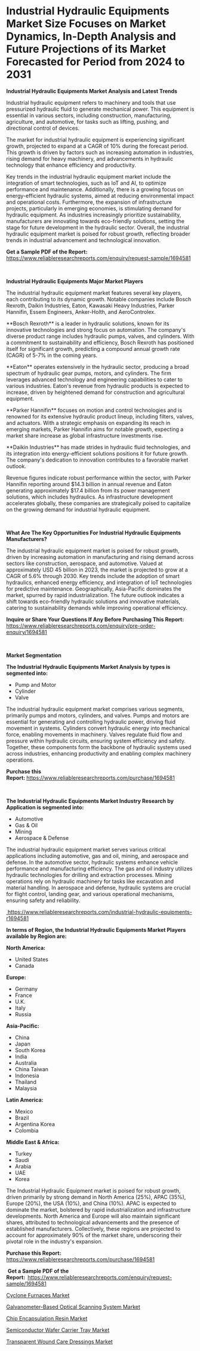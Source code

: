 <p><h1>Industrial Hydraulic Equipments Market Size Focuses on Market Dynamics, In-Depth Analysis and Future Projections of its Market Forecasted for Period from 2024 to 2031</h1></p><p><strong>Industrial Hydraulic Equipments Market Analysis and Latest Trends</strong></p>
<p><p>Industrial hydraulic equipment refers to machinery and tools that use pressurized hydraulic fluid to generate mechanical power. This equipment is essential in various sectors, including construction, manufacturing, agriculture, and automotive, for tasks such as lifting, pushing, and directional control of devices. </p><p>The market for industrial hydraulic equipment is experiencing significant growth, projected to expand at a CAGR of 10% during the forecast period. This growth is driven by factors such as increasing automation in industries, rising demand for heavy machinery, and advancements in hydraulic technology that enhance efficiency and productivity. </p><p>Key trends in the industrial hydraulic equipment market include the integration of smart technologies, such as IoT and AI, to optimize performance and maintenance. Additionally, there is a growing focus on energy-efficient hydraulic systems, aimed at reducing environmental impact and operational costs. Furthermore, the expansion of infrastructure projects, particularly in emerging economies, is stimulating demand for hydraulic equipment. As industries increasingly prioritize sustainability, manufacturers are innovating towards eco-friendly solutions, setting the stage for future development in the hydraulic sector. Overall, the industrial hydraulic equipment market is poised for robust growth, reflecting broader trends in industrial advancement and technological innovation.</p></p>
<p><strong>Get a Sample PDF of the Report:&nbsp;</strong> <a href="https://www.reliableresearchreports.com/enquiry/request-sample/1694581?utm_campaign=1471&utm_medium=2&utm_source=Github&utm_content=ia&utm_term=13102024&utm_id=industrial-hydraulic-equipments">https://www.reliableresearchreports.com/enquiry/request-sample/1694581</a></p>
<p>&nbsp;</p>
<p><strong>Industrial Hydraulic Equipments Major Market Players</strong></p>
<p><p>The industrial hydraulic equipment market features several key players, each contributing to its dynamic growth. Notable companies include Bosch Rexroth, Daikin Industries, Eaton, Kawasaki Heavy Industries, Parker Hannifin, Essem Engineers, Anker-Holth, and AeroControlex.</p><p>**Bosch Rexroth** is a leader in hydraulic solutions, known for its innovative technologies and strong focus on automation. The company's diverse product range includes hydraulic pumps, valves, and cylinders. With a commitment to sustainability and efficiency, Bosch Rexroth has positioned itself for significant growth, predicting a compound annual growth rate (CAGR) of 5-7% in the coming years.</p><p>**Eaton** operates extensively in the hydraulic sector, producing a broad spectrum of hydraulic gear pumps, motors, and cylinders. The firm leverages advanced technology and engineering capabilities to cater to various industries. Eaton's revenue from hydraulic products is expected to increase, driven by heightened demand for construction and agricultural equipment.</p><p>**Parker Hannifin** focuses on motion and control technologies and is renowned for its extensive hydraulic product lineup, including filters, valves, and actuators. With a strategic emphasis on expanding its reach in emerging markets, Parker Hannifin aims for notable growth, expecting a market share increase as global infrastructure investments rise.</p><p>**Daikin Industries** has made strides in hydraulic fluid technologies, and its integration into energy-efficient solutions positions it for future growth. The company's dedication to innovation contributes to a favorable market outlook.</p><p>Revenue figures indicate robust performance within the sector, with Parker Hannifin reporting around $14.3 billion in annual revenue and Eaton generating approximately $17.4 billion from its power management solutions, which includes hydraulics. As infrastructure development accelerates globally, these companies are strategically poised to capitalize on the growing demand for industrial hydraulic equipment.</p></p>
<p>&nbsp;</p>
<p><strong>What Are The Key Opportunities For Industrial Hydraulic Equipments Manufacturers?</strong></p>
<p><p>The industrial hydraulic equipment market is poised for robust growth, driven by increasing automation in manufacturing and rising demand across sectors like construction, aerospace, and automotive. Valued at approximately USD 45 billion in 2023, the market is projected to grow at a CAGR of 5.6% through 2030. Key trends include the adoption of smart hydraulics, enhanced energy efficiency, and integration of IoT technologies for predictive maintenance. Geographically, Asia-Pacific dominates the market, spurred by rapid industrialization. The future outlook indicates a shift towards eco-friendly hydraulic solutions and innovative materials, catering to sustainability demands while improving operational efficiency.</p></p>
<p><strong>Inquire or Share Your Questions If Any Before Purchasing This Report:</strong> <a href="https://www.reliableresearchreports.com/enquiry/pre-order-enquiry/1694581?utm_campaign=1471&utm_medium=2&utm_source=Github&utm_content=ia&utm_term=13102024&utm_id=industrial-hydraulic-equipments">https://www.reliableresearchreports.com/enquiry/pre-order-enquiry/1694581</a></p>
<p>&nbsp;</p>
<p><strong>Market Segmentation</strong></p>
<p><strong>The Industrial Hydraulic Equipments Market Analysis by types is segmented into:</strong></p>
<p><ul><li>Pump and Motor</li><li>Cylinder</li><li>Valve</li></ul></p>
<p><p>The industrial hydraulic equipment market comprises various segments, primarily pumps and motors, cylinders, and valves. Pumps and motors are essential for generating and controlling hydraulic power, driving fluid movement in systems. Cylinders convert hydraulic energy into mechanical force, enabling movements in machinery. Valves regulate fluid flow and pressure within hydraulic circuits, ensuring system efficiency and safety. Together, these components form the backbone of hydraulic systems used across industries, enhancing productivity and enabling complex machinery operations.</p></p>
<p><strong>Purchase this Report:&nbsp;</strong><a href="https://www.reliableresearchreports.com/purchase/1694581?utm_campaign=1471&utm_medium=2&utm_source=Github&utm_content=ia&utm_term=13102024&utm_id=industrial-hydraulic-equipments">https://www.reliableresearchreports.com/purchase/1694581</a></p>
<p>&nbsp;</p>
<p><strong>The Industrial Hydraulic Equipments Market Industry Research by Application is segmented into:</strong></p>
<p><ul><li>Automotive</li><li>Gas & Oil</li><li>Mining</li><li>Aerospace & Defense</li></ul></p>
<p><p>The industrial hydraulic equipment market serves various critical applications including automotive, gas and oil, mining, and aerospace and defense. In the automotive sector, hydraulic systems enhance vehicle performance and manufacturing efficiency. The gas and oil industry utilizes hydraulic technologies for drilling and extraction processes. Mining operations rely on hydraulic machinery for tasks like excavation and material handling. In aerospace and defense, hydraulic systems are crucial for flight control, landing gear, and various operational mechanisms, ensuring safety and reliability.</p></p>
<p><a href="https://www.reliableresearchreports.com/industrial-hydraulic-equipments-r1694581?utm_campaign=1471&utm_medium=2&utm_source=Github&utm_content=ia&utm_term=13102024&utm_id=industrial-hydraulic-equipments">&nbsp;https://www.reliableresearchreports.com/industrial-hydraulic-equipments-r1694581</a></p>
<p><strong>In terms of Region, the Industrial Hydraulic Equipments Market Players available by Region are:</strong></p>
<p>
    <p> <strong> North America: </strong>
        <ul>
            <li>United States</li>
            <li>Canada</li>
        </ul>
        </p> 
    <p> <strong> Europe: </strong>
        <ul>
            <li>Germany</li>
            <li>France</li>
            <li>U.K.</li>
            <li>Italy</li>
            <li>Russia</li>
        </ul>
        </p> 
    <p> <strong> Asia-Pacific: </strong>
        <ul>
            <li>China</li>
            <li>Japan</li>
            <li>South Korea</li>
            <li>India</li>
            <li>Australia</li>
            <li>China Taiwan</li>
            <li>Indonesia</li>
            <li>Thailand</li>
            <li>Malaysia</li>
        </ul>
        </p> 
    <p> <strong> Latin America: </strong>
        <ul>
            <li>Mexico</li>
            <li>Brazil</li>
            <li>Argentina Korea</li>
            <li>Colombia</li>
        </ul>
        </p> 
    <p> <strong> Middle East & Africa: </strong>
        <ul>
            <li>Turkey</li>
            <li>Saudi</li>
            <li>Arabia</li>
            <li>UAE</li>
            <li>Korea</li>
        </ul>
    </p>
    </p>
<p><p>The Industrial Hydraulic Equipment market is poised for robust growth, driven primarily by strong demand in North America (25%), APAC (35%), Europe (20%), the USA (10%), and China (10%). APAC is expected to dominate the market, bolstered by rapid industrialization and infrastructure developments. North America and Europe will also maintain significant shares, attributed to technological advancements and the presence of established manufacturers. Collectively, these regions are projected to account for approximately 90% of the market share, underscoring their pivotal role in the industry's expansion.</p></p>
<p><strong>Purchase this Report: </strong><a href="https://www.reliableresearchreports.com/purchase/1694581?utm_campaign=1471&utm_medium=2&utm_source=Github&utm_content=ia&utm_term=13102024&utm_id=industrial-hydraulic-equipments">https://www.reliableresearchreports.com/purchase/1694581</a></p>
<p>&nbsp;<strong>Get a Sample PDF of the Report:&nbsp;&nbsp;</strong><a href="https://www.reliableresearchreports.com/enquiry/request-sample/1694581?utm_campaign=1471&utm_medium=2&utm_source=Github&utm_content=ia&utm_term=13102024&utm_id=industrial-hydraulic-equipments">https://www.reliableresearchreports.com/enquiry/request-sample/1694581</a></p>
<p><strong></strong></p>
<p><p><a href="https://github.com/petbigbeepjn/Market-Research-Report-List-1/blob/main/cyclone-furnaces-market.md?utm_campaign=1471&utm_medium=2&utm_source=Github&utm_content=ia&utm_term=13102024&utm_id=industrial-hydraulic-equipments">Cyclone Furnaces Market</a></p><p><a href="https://www.linkedin.com/pulse/top-trends-transforming-galvanometer-based-optical-scanning-yqrtc?utm_campaign=1471&utm_medium=2&utm_source=Github&utm_content=ia&utm_term=13102024&utm_id=industrial-hydraulic-equipments">Galvanometer-Based Optical Scanning System Market</a></p><p><a href="https://www.linkedin.com/pulse/strategic-market-insights-global-chip-encapsulation-resin-dmw1f?utm_campaign=1471&utm_medium=2&utm_source=Github&utm_content=ia&utm_term=13102024&utm_id=industrial-hydraulic-equipments">Chip Encapsulation Resin Market</a></p><p><a href="https://www.linkedin.com/pulse/comprehensive-semiconductor-wafer-carrier-tray-market-report-khghe?utm_campaign=1471&utm_medium=2&utm_source=Github&utm_content=ia&utm_term=13102024&utm_id=industrial-hydraulic-equipments">Semiconductor Wafer Carrier Tray Market</a></p><p><a href="https://www.linkedin.com/pulse/transparent-wound-care-dressings-market-trends-insights-bjwve?utm_campaign=1471&utm_medium=2&utm_source=Github&utm_content=ia&utm_term=13102024&utm_id=industrial-hydraulic-equipments">Transparent Wound Care Dressings Market</a></p></p>